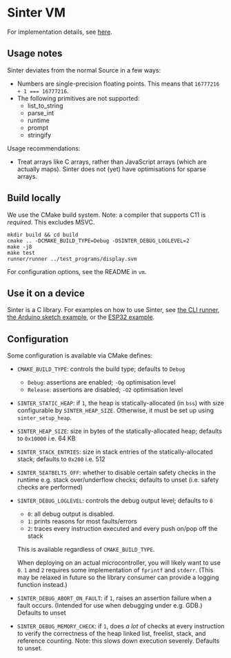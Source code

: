 # Sinter VM

For implementation details, see [here](docs/impl.md).

## Usage notes

Sinter deviates from the normal Source in a few ways:

- Numbers are single-precision floating points. This means that `16777216 + 1 === 16777216`.
- The following primitives are not supported:
  - list_to_string
  - parse_int
  - runtime
  - prompt
  - stringify

Usage recommendations:

- Treat arrays like C arrays, rather than JavaScript arrays (which are actually maps).
Sinter does not (yet) have optimisations for sparse arrays.

## Build locally

We use the CMake build system. Note: a compiler that supports C11 is _required_. This excludes MSVC.

```
mkdir build && cd build
cmake .. -DCMAKE_BUILD_TYPE=Debug -DSINTER_DEBUG_LOGLEVEL=2
make -j8
make test
runner/runner ../test_programs/display.svm
```

For configuration options, see the README in `vm`.

## Use it on a device

Sinter is a C library. For examples on how to use Sinter, see [the CLI runner](runner/src/runner.c), [the Arduino sketch example](devices/arduino/arduino.ino), or the [ESP32 example](devices/esp32/src/main.c).

## Configuration

Some configuration is available via CMake defines:

- `CMAKE_BUILD_TYPE`: controls the build type; defaults to `Debug`

  - `Debug`: assertions are enabled; `-Og` optimisation level
  - `Release`: assertions are disabled; `-O2` optimisation level

- `SINTER_STATIC_HEAP`: if `1`, the heap is statically-allocated (in `bss`) with
size configurable by `SINTER_HEAP_SIZE`. Otherwise, it must be set up using `sinter_setup_heap`.

- `SINTER_HEAP_SIZE`: size in bytes of the statically-allocated heap; defaults
to `0x10000` i.e. 64 KB

- `SINTER_STACK_ENTRIES`: size in stack entries of the statically-allocated
stack; defaults to `0x200` i.e. 512

- `SINTER_SEATBELTS_OFF`: whether to disable certain safety checks in the
runtime e.g. stack over/underflow checks; defaults to unset (i.e. safety checks
are performed)

- `SINTER_DEBUG_LOGLEVEL`: controls the debug output level; defaults to `0`

  - `0`: all debug output is disabled.
  - `1`: prints reasons for most faults/errors
  - `2`: traces every instruction executed and every push on/pop off the stack

  This is available regardless of `CMAKE_BUILD_TYPE`.

  When deploying on an actual microcontroller, you will likely want to use `0`. `1` and `2` requires some implementation of `fprintf` and `stderr`. (This may be relaxed in future so the library consumer can provide a logging function instead.)

- `SINTER_DEBUG_ABORT_ON_FAULT`: if `1`, raises an assertion failure when a fault occurs. (Intended for use when debugging under e.g. GDB.) Defaults to unset

- `SINTER_DEBUG_MEMORY_CHECK`: if `1`, does _a lot_ of checks at every instruction to verify the correctness of the heap linked list, freelist, stack, and reference counting. Note: this slows down execution severely. Defaults to unset.
